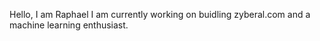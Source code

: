 Hello, I am Raphael I am currently working on buidling zyberal.com and a machine learning enthusiast.
